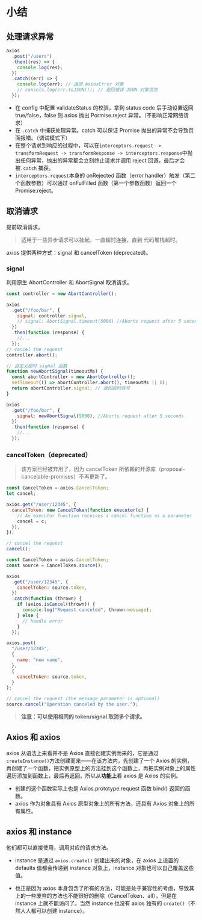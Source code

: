 # 小结

## 处理请求异常

```js
axios
  .post("/users")
  .then((res) => {
    console.log(res);
  })
  .catch((err) => {
    console.log(err); // 返回 AxiosError 对象
    // console.log(err.toJSON()); // 返回错误 JSON 对象信息
  });
```

- 在 config 中配置 validateStatus 的校验，拿到 status code 后手动设置返回 true/false，false 则 axios 抛出 Pormise.reject 异常。（不影响正常网络请求）
- 在 `.catch` 中捕获处理异常。catch 可以保证 Promise 抛出的异常不会导致页面报错。（调试模式下）
- 在整个请求到响应的过程中，可以在`interceptors.request -> transformRequest -> transformResponse -> interceptors.response`中抛出任何异常，抛出的异常都会立刻终止请求并调用 reject 回调，最后才会被`.catch` 捕获。
- `interceptors.request`本身的 onRejected 函数（error handler）触发（第二个函数参数）可以通过 onFulFilled 函数（第一个参数函数）返回一个 Promise.reject。

## 取消请求

提前取消请求。

> 适用于一些异步请求可以挂起，一直超时连接，直到 代码堆栈超时。

axios 提供两种方式：signal 和 cancelToken (deprecated)。

### signal

利用原生 AbortController 和 AbortSignal 取消请求。

```js
const controller = new AbortController();

axios
  .get("/foo/bar", {
    signal: controller.signal,
    // signal: AbortSignal.timeout(5000) //Aborts request after 5 seconds
  })
  .then(function (response) {
    //...
  });
// cancel the request
controller.abort();
```

```js
// 自定义超时 signal 函数
function newAbortSignal(timeoutMs) {
  const abortController = new AbortController();
  setTimeout(() => abortController.abort(), timeoutMs || 0);
  return abortController.signal; // 返回超时信号
}

axios
  .get("/foo/bar", {
    signal: newAbortSignal(5000), //Aborts request after 5 seconds
  })
  .then(function (response) {
    //...
  });
```

### cancelToken（deprecated）

> 该方案已经被弃用了，因为 cancelToken 所依赖的开源库（proposal-cancelable-promises）不再更新了。

```js
const CancelToken = axios.CancelToken;
let cancel;

axios.get("/user/12345", {
  cancelToken: new CancelToken(function executor(c) {
    // An executor function receives a cancel function as a parameter
    cancel = c;
  }),
});

// cancel the request
cancel();
```

```js
const CancelToken = axios.CancelToken;
const source = CancelToken.source();

axios
  .get("/user/12345", {
    cancelToken: source.token,
  })
  .catch(function (thrown) {
    if (axios.isCancel(thrown)) {
      console.log("Request canceled", thrown.message);
    } else {
      // handle error
    }
  });

axios.post(
  "/user/12345",
  {
    name: "new name",
  },
  {
    cancelToken: source.token,
  }
);

// cancel the request (the message parameter is optional)
source.cancel("Operation canceled by the user.");
```

> **注意：可以使用相同的 token/signal 取消多个请求。**

## Axios 和 axios

axios 从语法上来看并不是 Axios 直接创建实例而来的，它是通过 `createInstance()`方法创建而来——在该方法内，先创建了一个 Axios 的实例，再创建了一个函数，把实例原型上的方法挂到这个函数上，再把实例对象上的属性遍历添加到函数上，最后再返回。所以从**功能上**看 axios 是 Axios 的实例。

- 创建的这个函数实际上也是 Axios.prototype.request 函数 bind() 返回的函数。
- axios 作为对象具有 Axios 原型对象上的所有方法，还具有 Axios 对象上的所有属性。

## axios 和 instance

他们都可以直接使用，调用对应的请求方法。

- instance 是通过 `axios.create()` 创建出来的对象，在 axios 上设置的 defaults 值都会传递到 instance 对象上，instance 对象也可以自己覆盖这些值。

- 也正是因为 axios 本身包含了所有的方法，可能是处于兼容性的考虑，导致其上的一些废弃的方法也不能很好的删除（CancelToken、all），但是在 instance 上就不能访问了。当然 instance 也没有 axios 独有的 `create()`（不然人人都可以创建 instance）。
